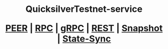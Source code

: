<h1 align="center"> QuicksilverTestnet-service
  
 [PEER]()   |   [RPC]()   |   [gRPC]()    |   [REST]()    |   [Snapshot]()   |   [State-Sync]()

